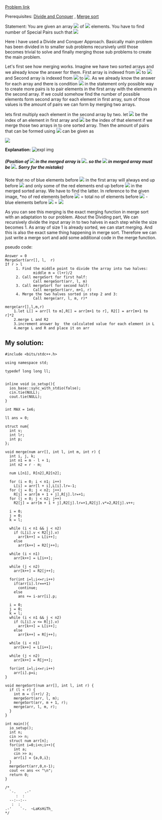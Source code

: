 [Problem link](https://www.hackerrank.com/contests/noi-2020-jun/challenges/special-pairs-2)

Prerequisites: [Divide and Conquer](https://www.geeksforgeeks.org/divide-and-conquer-algorithm-introduction/) , [Merge sort](https://www.geeksforgeeks.org/merge-sort/)

Statement: You are given an array <img src="https://render.githubusercontent.com/render/math?math=A"> of <img src="https://render.githubusercontent.com/render/math?math=N"> elements. You have to find number of Special Pairs such that <img src="https://render.githubusercontent.com/render/math?math=i < j  (0 \le i , j \le N-1)  A[i] > 2*A[j]">

Here i have used a Divide and Conquer Approach. Basically main problem has been divided in to smaller sub problems recursively until those becomes trivial to solve and finally merging those sub problems to create the main problem.

Let's first see how merging works. Imagine we have two sorted arrays and we already know the answer  for them.
First array is indexed from <img src="https://render.githubusercontent.com/render/math?math=l"> to <img src="https://render.githubusercontent.com/render/math?math=m"> and Second array is indexed from <img src="https://render.githubusercontent.com/render/math?math=m+1"> to <img src="https://render.githubusercontent.com/render/math?math=r">. As we already know the answer for each array and there is condition <img src="https://render.githubusercontent.com/render/math?math=i<j"> in the statement only possible way to create more pairs is to pair elements in the first array with the elements in the second array. If we could somehow find the number of possible elements form second array for each element in first array, sum of those values is the amount of pairs we can form by merging two arrays.

lets first multiply each element in the second array by two. let <img src="https://render.githubusercontent.com/render/math?math=l \le i \le m"> be the index of an element in first array and <img src="https://render.githubusercontent.com/render/math?math=l \le j \le r"> be the index of that element if we merge those two arrays in to one sorted array. Then the amount of pairs that can be formed using <img src="https://render.githubusercontent.com/render/math?math=i"> can be given as 
  
  <img src="https://render.githubusercontent.com/render/math?math=(i-l)-(j-l) = i-j">

**Explanation:**
![expl img](https://i.imgur.com/1A64KMN.png)

##### *(Position of <img src="https://render.githubusercontent.com/render/math?math=i"> in the merged array is <img src="https://render.githubusercontent.com/render/math?math=j">. so the <img src="https://render.githubusercontent.com/render/math?math=j"> in merged array must be <img src="https://render.githubusercontent.com/render/math?math=j">. Sorry for the mistake)*

Note that no of blue elements before <img src="https://render.githubusercontent.com/render/math?math=i"> in the first array will always end up before <img src="https://render.githubusercontent.com/render/math?math=i"> and only some of the red elements end up before <img src="https://render.githubusercontent.com/render/math?math=i"> in the merged sorted array. We have to find the latter.
In reference to the given image,
*no of red elements before <img src="https://render.githubusercontent.com/render/math?math=j"> = total no of elements before <img src="https://render.githubusercontent.com/render/math?math=j"> - blue elements before <img src="https://render.githubusercontent.com/render/math?math=i"> = <img src="https://render.githubusercontent.com/render/math?math=(j-l) - (i-l) = j-l">

As you can see this merging is the exact merging function in merge sort with an adaptation to our problem. About the Dividing part, We can recursively divide the input array in to two halves in each step while the size becomes 1. As array of size 1 is already sorted, we can start merging. And this is also the exact same thing happening in merge sort. Therefore we can just write a merge sort and add some additional code in the merge function.

pseudo code:
```
Answer = 0
MergeSort(arr[], l,  r)
If r > l
     1. Find the middle point to divide the array into two halves:  
             middle m = (l+r)/2
     2. Call mergeSort for first half:   
             Call mergeSort(arr, l, m)
     3. Call mergeSort for second half:
             Call mergeSort(arr, m+1, r)
     4. Merge the two halves sorted in step 2 and 3:
             Call merge(arr, l, m, r)*
             
merge(arr[],l,m,r)
	1.let L[] = arr[l to m],R[] = arr[m+1 to r], R2[] = arr[m+1 to r]*2
	2.merge L and R2
	3.increment answer by  the calculated value for each element in L
	4.merge L and R and place it on arr 
  ```

## My solution:
```
#include <bits/stdc++.h>

using namespace std;

typedef long long ll;


inline void io_setup(){
  ios_base::sync_with_stdio(false);
  cin.tie(NULL);
  cout.tie(NULL);
}

int MAX = 1e6;

ll ans = 0;

struct num{
  int v;
  int lr;
  int p;
};

void merge(num arr[], int l, int m, int r) { 
  int i, j, k; 
  int n1 = m - l + 1; 
  int n2 = r - m; 
  
  num L[n1], R[n2],R2[n2]; 
  
  for (i = 0; i < n1; i++) 
    L[i] = arr[l + i],L[i].lr=-1; 
  for (j = 0; j < n2; j++) 
    R[j] = arr[m + 1 + j],R[j].lr=+1;
  for (j = 0; j < n2; j++) 
    R2[j] = arr[m + 1 + j],R2[j].lr=+1,R2[j].v*=2,R2[j].v++; 

  i = 0; 
  j = 0;
  k = l; 
  
  while (i < n1 && j < n2)
    if (L[i].v < R2[j].v) 
      arr[k++] = L[i++]; 
    else
      arr[k++] = R2[j++]; 

  while (i < n1)
    arr[k++] = L[i++]; 

  while (j < n2)
    arr[k++] = R2[j++];
  
  for(int i=l;i<=r;i++)
    if(arr[i].lr==+1)
      continue;
    else
      ans += i-arr[i].p;
    
  i = 0; 
  j = 0;
  k = l; 
  while (i < n1 && j < n2) 
    if (L[i].v <= R[j].v)
      arr[k++] = L[i++];
    else 
      arr[k++] = R[j++];

  while (i < n1) 
    arr[k++] = L[i++];

  while (j < n2) 
    arr[k++] = R[j++];
  
  for(int i=l;i<=r;i++)
    arr[i].p=i;
} 

void mergeSort(num arr[], int l, int r) { 
  if (l < r) { 
    int m = (l+r)/ 2; 
    mergeSort(arr, l, m); 
    mergeSort(arr, m + 1, r); 
    merge(arr, l, m, r); 
  }
} 

int main(){
  io_setup();
  int n;
  cin >> n;
  struct num arr[n];
  for(int i=0;i<n;i++){
    int a;
    cin >> a;
    arr[i] = {a,0,i};
  }
  mergeSort(arr,0,n-1);
  cout << ans << "\n";
  return 0;
}

/*
  `-.    .-'
     :  :
  --:--:--
   :  :
.-'    `-.  ~LaKsHiTh_
*/


```
